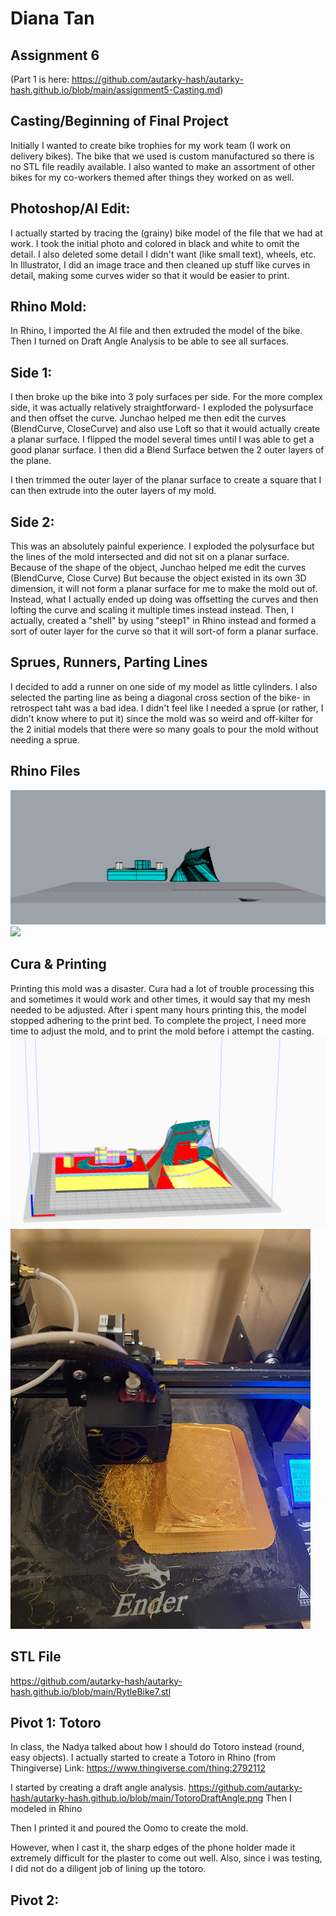 # Diana Tan

## Assignment 6
(Part 1 is here: https://github.com/autarky-hash/autarky-hash.github.io/blob/main/assignment5-Casting.md)

## Casting/Beginning of Final Project

Initially I wanted to create bike trophies for my work team (I work on delivery bikes). The bike that we used is custom manufactured so there is no STL file readily available. I also wanted to make an assortment of other bikes for my co-workers themed after things they worked on as well.

## Photoshop/AI Edit: 
I actually started by tracing the (grainy) bike model of the file that we had at work. I took the initial photo and colored in black and white to omit the detail. I also deleted some detail I didn't want (like small text), wheels, etc.
In Illustrator, I did an image trace and then cleaned up stuff like curves in detail, making some curves wider so that it would be easier to print.

## Rhino Mold:
In Rhino, I imported the AI file and then extruded the model of the bike. Then I turned on Draft Angle Analysis to be able to see all surfaces.

## Side 1:
I then broke up the bike into 3 poly surfaces per side. For the more complex side, it was actually relatively straightforward- I exploded the polysurface and then offset the curve. Junchao helped me then edit the curves (BlendCurve, CloseCurve) and also use Loft so that it would actually create a planar surface. I flipped the model several times until I was able to get a good planar surface. I then did a Blend Surface betwen the 2 outer layers of the plane. 

I then trimmed the outer layer of the planar surface to create a square that I can then extrude into the outer layers of my mold.

## Side 2: 
This was an absolutely painful experience. I exploded the polysurface but the lines of the mold intersected and did not sit on a planar surface. Because of the shape of the object, Junchao helped me edit the curves (BlendCurve, Close Curve) But because the object existed in its own 3D dimension, it will not form a planar surface for me to make the mold out of. Instead, what I actually ended up doing was offsetting the curves and then lofting the curve and scaling it multiple times instead instead. Then, I actually, created a "shell" by using "steep1" in Rhino instead and formed a sort of outer layer for the curve so that it will sort-of form a planar surface.

## Sprues, Runners, Parting Lines
I decided to add a runner on one side of my model as little cylinders. I also selected the parting line as being a diagonal cross section of the bike- in retrospect taht was a bad idea. I didn't feel like I needed a sprue (or rather, I didn't know where to put it) since the mold was so weird and off-kilter for the 2 initial models that there were so many goals to pour the mold without needing a sprue. 

## Rhino Files
<img src="https://github.com/autarky-hash/autarky-hash.github.io/blob/main/RhinoBike-1.png" height=px>
<img src="https://github.com/autarky-hash/autarky-hash.github.io/blob/main/RhinoBike-3.png" height=px>

## Cura & Printing
Printing this mold was a disaster. Cura had a lot of trouble processing this and sometimes it would work and other times, it would say that my mesh needed to be adjusted. After i spent many hours printing this, the model stopped adhering to the print bed. To complete the project, I need more time to adjust the mold, and to print the mold before i attempt the casting.
<img src="https://github.com/autarky-hash/autarky-hash.github.io/blob/main/CuraBike.png" height=px>
<img src="https://github.com/autarky-hash/autarky-hash.github.io/blob/main/IMG_1130.JPG" height=px>

## STL File
https://github.com/autarky-hash/autarky-hash.github.io/blob/main/RytleBike7.stl

## Pivot 1: Totoro

In class, the Nadya talked about how I should do Totoro instead (round, easy objects). I actually started to create a Totoro in Rhino (from Thingiverse)
Link: https://www.thingiverse.com/thing:2792112

I started by creating a draft angle analysis.
https://github.com/autarky-hash/autarky-hash.github.io/blob/main/TotoroDraftAngle.png
Then I modeled in Rhino

Then I printed it and poured the Oomo to create the mold.

However, when I cast it, the sharp edges of the phone holder made it extremely difficult for the plaster to come out well. Also, since i was testing, I did not do a diligent job of lining up the totoro.

## Pivot 2: 

